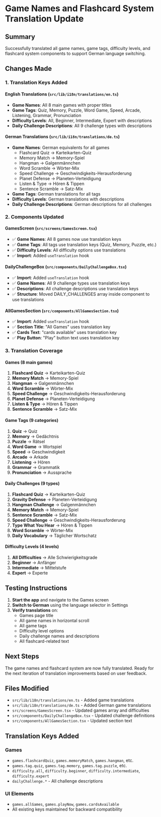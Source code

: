 # Game Names and Flashcard System Translation Update

## Summary
Successfully translated all game names, game tags, difficulty levels, and flashcard system components to support German language switching.

## Changes Made

### 1. Translation Keys Added

#### English Translations (`src/lib/i18n/translations/en.ts`)
- **Game Names**: All 8 main games with proper titles
- **Game Tags**: Quiz, Memory, Puzzle, Word Game, Speed, Arcade, Listening, Grammar, Pronunciation
- **Difficulty Levels**: All, Beginner, Intermediate, Expert with descriptions
- **Daily Challenge Descriptions**: All 9 challenge types with descriptions

#### German Translations (`src/lib/i18n/translations/de.ts`)
- **Game Names**: German equivalents for all games
  - Flashcard Quiz → Karteikarten-Quiz
  - Memory Match → Memory-Spiel
  - Hangman → Galgenmännchen
  - Word Scramble → Wörter-Mix
  - Speed Challenge → Geschwindigkeits-Herausforderung
  - Planet Defense → Planeten-Verteidigung
  - Listen & Type → Hören & Tippen
  - Sentence Scramble → Satz-Mix
- **Game Tags**: German translations for all tags
- **Difficulty Levels**: German translations with descriptions
- **Daily Challenge Descriptions**: German descriptions for all challenges

### 2. Components Updated

#### GamesScreen (`src/screens/GamesScreen.tsx`)
- ✅ **Game Names**: All 8 games now use translation keys
- ✅ **Game Tags**: All tags use translation keys (Quiz, Memory, Puzzle, etc.)
- ✅ **Difficulty Levels**: All difficulty options use translations
- ✅ **Import**: Added `useTranslation` hook

#### DailyChallengeBox (`src/components/DailyChallengeBox.tsx`)
- ✅ **Import**: Added `useTranslation` hook
- ✅ **Game Names**: All 9 challenge types use translation keys
- ✅ **Descriptions**: All challenge descriptions use translation keys
- ✅ **Structure**: Moved DAILY_CHALLENGES array inside component to use translations

#### AllGamesSection (`src/components/AllGamesSection.tsx`)
- ✅ **Import**: Added `useTranslation` hook
- ✅ **Section Title**: "All Games" uses translation key
- ✅ **Cards Text**: "cards available" uses translation key
- ✅ **Play Button**: "Play" button text uses translation key

### 3. Translation Coverage

#### Games (8 main games)
1. **Flashcard Quiz** → Karteikarten-Quiz
2. **Memory Match** → Memory-Spiel  
3. **Hangman** → Galgenmännchen
4. **Word Scramble** → Wörter-Mix
5. **Speed Challenge** → Geschwindigkeits-Herausforderung
6. **Planet Defense** → Planeten-Verteidigung
7. **Listen & Type** → Hören & Tippen
8. **Sentence Scramble** → Satz-Mix

#### Game Tags (9 categories)
1. **Quiz** → Quiz
2. **Memory** → Gedächtnis
3. **Puzzle** → Rätsel
4. **Word Game** → Wortspiel
5. **Speed** → Geschwindigkeit
6. **Arcade** → Arkade
7. **Listening** → Hören
8. **Grammar** → Grammatik
9. **Pronunciation** → Aussprache

#### Daily Challenges (9 types)
1. **Flashcard Quiz** → Karteikarten-Quiz
2. **Gravity Defense** → Planeten-Verteidigung
3. **Hangman Challenge** → Galgenmännchen
4. **Memory Match** → Memory-Spiel
5. **Sentence Scramble** → Satz-Mix
6. **Speed Challenge** → Geschwindigkeits-Herausforderung
7. **Type What You Hear** → Hören & Tippen
8. **Word Scramble** → Wörter-Mix
9. **Daily Vocabulary** → Täglicher Wortschatz

#### Difficulty Levels (4 levels)
1. **All Difficulties** → Alle Schwierigkeitsgrade
2. **Beginner** → Anfänger
3. **Intermediate** → Mittelstufe
4. **Expert** → Experte

## Testing Instructions

1. **Start the app** and navigate to the Games screen
2. **Switch to German** using the language selector in Settings
3. **Verify translations** on:
   - Games page title
   - All game names in horizontal scroll
   - All game tags
   - Difficulty level options
   - Daily challenge names and descriptions
   - All flashcard-related text

## Next Steps

The game names and flashcard system are now fully translated. Ready for the next iteration of translation improvements based on user feedback.

## Files Modified

- `src/lib/i18n/translations/en.ts` - Added game translations
- `src/lib/i18n/translations/de.ts` - Added German game translations  
- `src/screens/GamesScreen.tsx` - Updated games array and difficulties
- `src/components/DailyChallengeBox.tsx` - Updated challenge definitions
- `src/components/AllGamesSection.tsx` - Updated section text

## Translation Keys Added

### Games
- `games.flashcardQuiz`, `games.memoryMatch`, `games.hangman`, etc.
- `games.tag.quiz`, `games.tag.memory`, `games.tag.puzzle`, etc.
- `difficulty.all`, `difficulty.beginner`, `difficulty.intermediate`, `difficulty.expert`
- `dailyChallenge.*` - All challenge descriptions

### UI Elements
- `games.allGames`, `games.playNow`, `games.cardsAvailable`
- All existing keys maintained for backward compatibility

